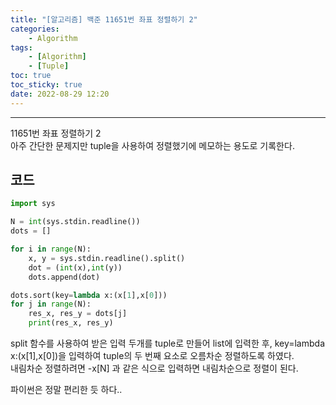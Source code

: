 ```yaml
---
title: "[알고리즘] 백준 11651번 좌표 정렬하기 2"
categories:
    - Algorithm
tags:
    - [Algorithm]
    - [Tuple]
toc: true
toc_sticky: true
date: 2022-08-29 12:20
---
```

--------------------------

11651번 좌표 정렬하기 2  
아주 간단한 문제지만 tuple을 사용하여 정렬했기에 메모하는 용도로 기록한다.

## 코드 
```python
import sys

N = int(sys.stdin.readline())
dots = []

for i in range(N):
    x, y = sys.stdin.readline().split()
    dot = (int(x),int(y))
    dots.append(dot)

dots.sort(key=lambda x:(x[1],x[0]))
for j in range(N):
    res_x, res_y = dots[j]
    print(res_x, res_y)
```

split 함수를 사용하여 받은 입력 두개를 tuple로 만들어 list에 입력한 후, key=lambda x:(x[1],x[0])을 입력하여 tuple의 두 번째 요소로 오름차순 정렬하도록 하였다.  
내림차순 정렬하려면 -x[N] 과 같은 식으로 입력하면 내림차순으로 정렬이 된다.

파이썬은 정말 편리한 듯 하다..